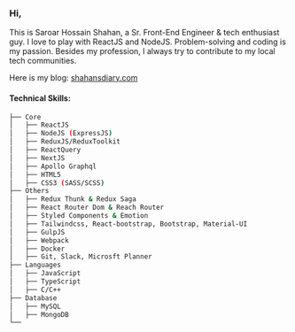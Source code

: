 ### Hi,

This is Saroar Hossain Shahan, a Sr. Front-End Engineer & tech enthusiast guy. I love to play with ReactJS and NodeJS. Problem-solving and coding is my passion. Besides my profession, I always try to contribute to my local tech communities.

Here is my blog: [shahansdiary.com](http://shahansdiary.com/)

#### Technical Skills:

```bash
├── Core
│   ├── ReactJS
│   ├── NodeJS (ExpressJS)
│   ├── ReduxJS/ReduxToolkit
│   ├── ReactQuery
│   ├── NextJS
│   ├── Apollo Graphql
│   ├── HTML5
│   ├── CSS3 (SASS/SCSS)
├── Others
│   ├── Redux Thunk & Redux Saga
│   ├── React Router Dom & Reach Router
│   ├── Styled Components & Emotion
│   ├── Tailwindcss, React-bootstrap, Bootstrap, Material-UI
│   ├── GulpJS
│   ├── Webpack
│   ├── Docker
│   ├── Git, Slack, Microsft Planner
├── Languages
│   ├── JavaScript
│   ├── TypeScript
│   ├── C/C++
├── Database
│   ├── MySQL
│   ├── MongoDB
└──
```
